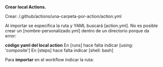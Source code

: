 **Crear local Actions.**

Crear: /.github/actions/una-carpeta-por-action/action.yml

Al importar se especifica la ruta y YAML buscará [action.yml].
No es posible crear un [nombre-personalizado.yml] dentro de un directorio porque da error:
    <!-- Error: Can't find 'action.yml', 'action.yaml' or 'Dockerfile' under '/home/runner/work/github-actions-learning/github-actions-learning/.github/actions/local/hola-mundo.yml'. Did you forget to run actions/checkout before running your local action? -->

**código yaml del local action**
En [runs] hace falta indicar [using: 'composite']
En [steps] hace falta indicar [shell: bash]

<!-- 
name: 'My action'
description: 'Test action'

runs:
  using: 'composite'

  steps:
    - name: 'Hola mundo'
      run: echo "Hola mundo"
      shell: bash
 -->

Para **importar** en el workflow indicar la ruta:
<!-- 
steps:
    name: ...
    uses: ./.github/actions/subcarpeta/
-->
